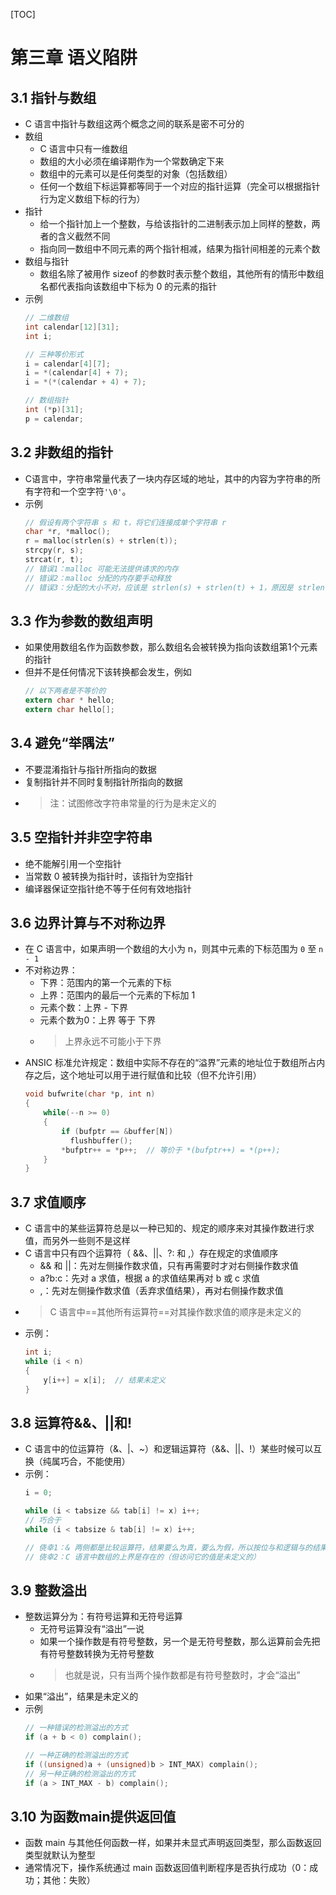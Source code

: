 [TOC]

# 第三章 语义陷阱

## 3.1 指针与数组

- C 语言中指针与数组这两个概念之间的联系是密不可分的
- 数组
  - C 语言中只有一维数组
  - 数组的大小必须在编译期作为一个常数确定下来
  - 数组中的元素可以是任何类型的对象（包括数组）
  - 任何一个数组下标运算都等同于一个对应的指针运算（完全可以根据指针行为定义数组下标的行为）
- 指针
  - 给一个指针加上一个整数，与给该指针的二进制表示加上同样的整数，两者的含义截然不同
  - 指向同一数组中不同元素的两个指针相减，结果为指针间相差的元素个数
- 数组与指针
  - 数组名除了被用作 sizeof 的参数时表示整个数组，其他所有的情形中数组名都代表指向该数组中下标为 0 的元素的指针
- 示例
  ```C
  // 二维数组
  int calendar[12][31];
  int i;

  // 三种等价形式
  i = calendar[4][7];
  i = *(calendar[4] + 7);
  i = *(*(calendar + 4) + 7);

  // 数组指针
  int (*p)[31];
  p = calendar;
  ```

## 3.2 非数组的指针

- C语言中，字符串常量代表了一块内存区域的地址，其中的内容为字符串的所有字符和一个空字符`'\0'`。
- 示例
  ```C
  // 假设有两个字符串 s 和 t，将它们连接成单个字符串 r
  char *r, *malloc();
  r = malloc(strlen(s) + strlen(t));
  strcpy(r, s);
  strcat(r, t);
  // 错误1：malloc 可能无法提供请求的内存
  // 错误2：malloc 分配的内存要手动释放
  // 错误3：分配的大小不对，应该是 strlen(s) + strlen(t) + 1，原因是 strlen() 返回的字符数中不包括结尾的空字符
  ```

## 3.3 作为参数的数组声明

- 如果使用数组名作为函数参数，那么数组名会被转换为指向该数组第1个元素的指针
- 但并不是任何情况下该转换都会发生，例如
  ```C
  // 以下两者是不等价的
  extern char * hello;
  extern char hello[];
  ```

## 3.4 避免“举隅法”

- 不要混淆指针与指针所指向的数据
- 复制指针并不同时复制指针所指向的数据
- > 注：试图修改字符串常量的行为是未定义的

## 3.5 空指针并非空字符串

- 绝不能解引用一个空指针
- 当常数 0 被转换为指针时，该指针为空指针
- 编译器保证空指针绝不等于任何有效地指针

## 3.6 边界计算与不对称边界

- 在 C 语言中，如果声明一个数组的大小为 n，则其中元素的下标范围为 `0` 至 `n - 1`
- 不对称边界：
  - 下界：范围内的第一个元素的下标
  - 上界：范围内的最后一个元素的下标加 1
  - 元素个数：上界 - 下界
  - 元素个数为0：上界 等于 下界
  - > 上界永远不可能小于下界
- ANSIC 标准允许规定：数组中实际不存在的“溢界”元素的地址位于数组所占内存之后，这个地址可以用于进行赋值和比较（但不允许引用）
  ```C
  void bufwrite(char *p, int n)
  {
      while(--n >= 0)
      {
          if (bufptr == &buffer[N])
            flushbuffer();
          *bufptr++ = *p++;  // 等价于 *(bufptr++) = *(p++);
      }
  }
  ```

## 3.7 求值顺序

- C 语言中的某些运算符总是以一种已知的、规定的顺序来对其操作数进行求值，而另外一些则不是这样
- C 语言中只有四个运算符（ &&、||、?: 和 ,）存在规定的求值顺序
  - && 和 ||：先对左侧操作数求值，只有再需要时才对右侧操作数求值
  - a?b:c：先对 a 求值，根据 a 的求值结果再对 b 或 c 求值
  - ,：先对左侧操作数求值（丢弃求值结果），再对右侧操作数求值
- > C 语言中==其他所有运算符==对其操作数求值的顺序是未定义的
- 示例：
  ```C
  int i;
  while (i < n)
  {
      y[i++] = x[i];  // 结果未定义
  }
  ```

## 3.8 运算符&&、||和!

- C 语言中的位运算符（&、|、~）和逻辑运算符（&&、||、!）某些时候可以互换（纯属巧合，不能使用）
- 示例：
  ```C
  i = 0;

  while (i < tabsize && tab[i] != x) i++;
  // 巧合于
  while (i < tabsize & tab[i] != x) i++;

  // 侥幸1：& 两侧都是比较运算符，结果要么为真，要么为假，所以按位与和逻辑与的结果一致；
  // 侥幸2：C 语言中数组的上界是存在的（但访问它的值是未定义的）
  ```

## 3.9 整数溢出

- 整数运算分为：有符号运算和无符号运算
  - 无符号运算没有“溢出”一说
  - 如果一个操作数是有符号整数，另一个是无符号整数，那么运算前会先把有符号整数转换为无符号整数
  - > 也就是说，只有当两个操作数都是有符号整数时，才会“溢出”
- 如果“溢出”，结果是未定义的
- 示例
  ```C
  // 一种错误的检测溢出的方式
  if (a + b < 0) complain();
  
  // 一种正确的检测溢出的方式
  if ((unsigned)a + (unsigned)b > INT_MAX) complain();
  // 另一种正确的检测溢出的方式
  if (a > INT_MAX - b) complain();
  ```

## 3.10 为函数main提供返回值

- 函数 main 与其他任何函数一样，如果并未显式声明返回类型，那么函数返回类型就默认为整型
- 通常情况下，操作系统通过 main 函数返回值判断程序是否执行成功（0：成功；其他：失败）
